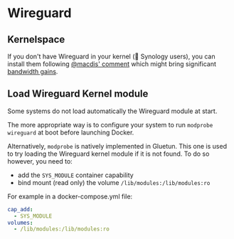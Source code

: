 # Wireguard

## Kernelspace

If you don't have Wireguard in your kernel (👀 Synology users), you can install them following [@macdis' comment](https://github.com/qdm12/gluetun/issues/134#issuecomment-1500962965) which might bring significant [bandwidth gains](../../faq/bandwidth.md).

## Load Wireguard Kernel module

Some systems do not load automatically the Wireguard module at start.

The more appropriate way is to configure your system to run `modprobe wireguard` at boot before launching Docker.

Alternatively, `modprobe` is natively implemented in Gluetun. This one is used to try loading the Wireguard kernel module if it is not found.
To do so however, you need to:

- add the `SYS_MODULE` container capability
- bind mount (read only) the volume `/lib/modules:/lib/modules:ro`

For example in a docker-compose.yml file:

```yml
cap_add:
  - SYS_MODULE
volumes:
  - /lib/modules:/lib/modules:ro
```

